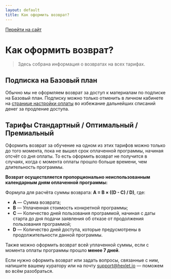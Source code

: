 ```yaml
---
layout: default
title: Как оформить возврат?
---
```


[Перейти на сайт](https://ru.hexlet.io)

# Как оформить возврат?

> Здесь собрана информация о возвратах на всех тарифах.

## Подписка на Базовый план

Обычно мы не оформляем возврат за доступ к материалам по подписке на Базовый план. Подписку можно только отменить в личном кабинете на [странице настройки оплаты](https://ru.hexlet.io/account/subscription) во избежание дальнейших списаний денег за продление доступа.

## Тарифы Стандартный / Оптимальный / Премиальный

Оформить возврат за обучение на одном из этих тарифов можно только до того момента, пока не вышел срок оплаченной программы, начиная отсчёт со дня оплаты. То есть оформить возврат не получится в случаях, когда с момента оплаты прошло больше времени, чем длительность программы.

**Возврат осуществляется пропорционально неиспользованным календарным дням оплаченной программы:**

Формула для расчёта суммы возврата: **A = B × ((D - C) / D)**, где:

- **A** — Сумма возврата;
- **B** — Уплаченная стоимость конкретной программы;
- **C** — Количество дней пользования программой, начиная с даты старта до дня подачи заявления об отказе от продолжения пользования программой;
- **D** — Количество дней доступа, которые предусмотрены в продолжительности данной программы.

Также можно оформить возврат всей уплаченной суммы, если с момента оплаты программы прошло **менее 7 дней**.

Если нужно оформить возврат или задать вопросы, связанные с ним, напишите вашему куратору или на почту [support@hexlet.io](mailto:support@hexlet.io) — поможем во всём разобраться.

